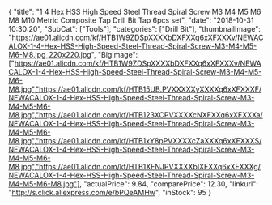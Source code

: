 {
	"title": "1 4   Hex HSS High Speed Steel Thread Spiral Screw  M3 M4 M5 M6 M8 M10 Metric Composite Tap Drill Bit Tap 6pcs set",
	"date": "2018-10-31 10:30:20",
	"SubCat": ["Tools"],
	"categories": ["Drill Bit"],
	"thumbnailImage": "https://ae01.alicdn.com/kf/HTB1W9ZDSpXXXXbDXFXXq6xXFXXXv/NEWACALOX-1-4-Hex-HSS-High-Speed-Steel-Thread-Spiral-Screw-M3-M4-M5-M6-M8.jpg_220x220.jpg",
	"BigImage": ["https://ae01.alicdn.com/kf/HTB1W9ZDSpXXXXbDXFXXq6xXFXXXv/NEWACALOX-1-4-Hex-HSS-High-Speed-Steel-Thread-Spiral-Screw-M3-M4-M5-M6-M8.jpg","https://ae01.alicdn.com/kf/HTB15UB.PVXXXXXyXXXXq6xXFXXXF/NEWACALOX-1-4-Hex-HSS-High-Speed-Steel-Thread-Spiral-Screw-M3-M4-M5-M6-M8.jpg","https://ae01.alicdn.com/kf/HTB123XCPVXXXXcNXFXXq6xXFXXXa/NEWACALOX-1-4-Hex-HSS-High-Speed-Steel-Thread-Spiral-Screw-M3-M4-M5-M6-M8.jpg","https://ae01.alicdn.com/kf/HTB1xY8pPVXXXXcZaXXXq6xXFXXXS/NEWACALOX-1-4-Hex-HSS-High-Speed-Steel-Thread-Spiral-Screw-M3-M4-M5-M6-M8.jpg","https://ae01.alicdn.com/kf/HTB1XFNJPVXXXXbIXFXXq6xXFXXXg/NEWACALOX-1-4-Hex-HSS-High-Speed-Steel-Thread-Spiral-Screw-M3-M4-M5-M6-M8.jpg"],
	"actualPrice": 9.84,
	"comparePrice": 12.30,
	"linkurl": "http://s.click.aliexpress.com/e/bPQeAMHw",
	"inStock": 95
}
